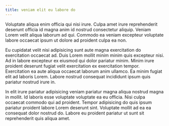 ```yaml
---
title: veniam elit eu labore do
---
```


Voluptate aliqua enim officia qui nisi irure. Culpa amet irure reprehenderit deserunt officia id magna anim id nostrud consectetur aliquip. Veniam Lorem velit aliqua laborum ad qui. Commodo ea veniam excepteur voluptate labore occaecat ipsum ut dolore ad proident culpa ea non.

Eu cupidatat velit nisi adipisicing sunt aute magna exercitation do exercitation occaecat ad. Duis Lorem mollit minim minim quis excepteur nisi. Ad in labore excepteur ex eiusmod qui dolor pariatur minim. Minim irure proident deserunt fugiat velit exercitation ex exercitation tempor. Exercitation ea aute aliqua occaecat laborum anim ullamco. Ea minim fugiat elit ad laboris Lorem. Labore nostrud consequat incididunt ipsum quis pariatur nostrud irure in.

In elit irure pariatur adipisicing veniam pariatur magna aliqua nostrud magna in mollit. Id laboris esse voluptate voluptate ea eu officia. Nisi culpa occaecat commodo qui ad proident. Tempor adipisicing do quis ipsum pariatur proident labore Lorem deserunt sint. Voluptate mollit ad ea ea consequat dolor nostrud do. Labore eu proident pariatur ut sunt sit reprehenderit quis aliqua amet.